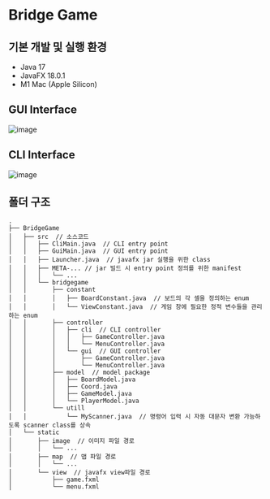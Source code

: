 # Bridge Game

## 기본 개발 및 실행 환경
- Java 17
- JavaFX 18.0.1
- M1 Mac (Apple Silicon)

## GUI Interface
<img alt="image" src="https://user-images.githubusercontent.com/54897403/218950978-578239b2-3078-44dd-854c-18612c90ede4.png">

## CLI Interface
<img alt="image" src="https://user-images.githubusercontent.com/54897403/218951057-824439e3-27c3-4c55-9a65-6eb30119702a.png">


## 폴더 구조
```
.
├── BridgeGame
│   ├── src  // 소스코드
│   │   ├── CliMain.java  // CLI entry point
│   │   ├── GuiMain.java  // GUI entry point
│   │   ├── Launcher.java  // javafx jar 실행을 위한 class
│   │   ├── META-... // jar 빌드 시 entry point 정의를 위한 manifest
│   │   │   └── ...
│   │   └── bridgegame
│   │       ├── constant
│   │       │   ├── BoardConstant.java  // 보드의 각 셀을 정의하는 enum
│   │       │   └── ViewConstant.java  // 게임 창에 필요한 정적 변수들을 관리하는 enum
│   │       ├── controller
│   │       │   ├── cli  // CLI controller
│   │       │   │   ├── GameController.java
│   │       │   │   └── MenuController.java
│   │       │   └── gui  // GUI controller
│   │       │       ├── GameController.java
│   │       │       └── MenuController.java
│   │       ├── model  // model package
│   │       │   ├── BoardModel.java
│   │       │   ├── Coord.java
│   │       │   ├── GameModel.java
│   │       │   └── PlayerModel.java
│   │       └── utill
│   │           └── MyScanner.java  // 명령어 입력 시 자동 대문자 변환 가능하도록 scanner class를 상속
│   └── static
│       ├── image  // 이미지 파일 경로
│       │   └── ...
│       ├── map  // 맵 파일 경로
│       │   └── ...
│       └── view  // javafx view파일 경로 
│           ├── game.fxml
│           └── menu.fxml
```
